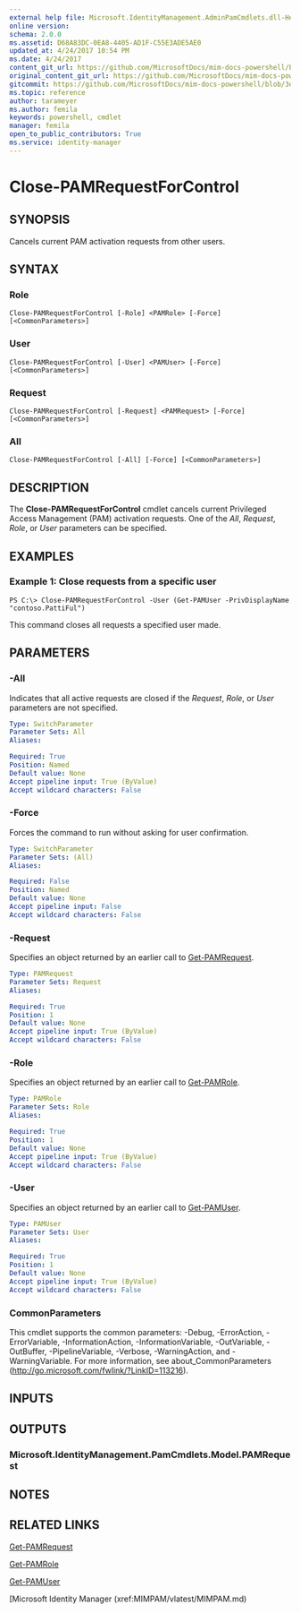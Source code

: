 ```yaml
---
external help file: Microsoft.IdentityManagement.AdminPamCmdlets.dll-Help.xml
online version: 
schema: 2.0.0
ms.assetid: D68A83DC-0EA8-4405-AD1F-C55E3ADE5AE0
updated_at: 4/24/2017 10:54 PM
ms.date: 4/24/2017
content_git_url: https://github.com/MicrosoftDocs/mim-docs-powershell/blob/live/mim-cmdlets/MIMPAM/vlatest/Close-PAMRequestForControl.md
original_content_git_url: https://github.com/MicrosoftDocs/mim-docs-powershell/blob/live/mim-cmdlets/MIMPAM/vlatest/Close-PAMRequestForControl.md
gitcommit: https://github.com/MicrosoftDocs/mim-docs-powershell/blob/3e9264276b5141f0a82bd9905d67bb4900c9c2b3/mim-cmdlets/MIMPAM/vlatest/Close-PAMRequestForControl.md
ms.topic: reference
author: tarameyer
ms.author: femila
keywords: powershell, cmdlet
manager: femila
open_to_public_contributors: True
ms.service: identity-manager
---
```


# Close-PAMRequestForControl

## SYNOPSIS
Cancels current PAM activation requests from other users.

## SYNTAX

### Role
```
Close-PAMRequestForControl [-Role] <PAMRole> [-Force] [<CommonParameters>]
```

### User
```
Close-PAMRequestForControl [-User] <PAMUser> [-Force] [<CommonParameters>]
```

### Request
```
Close-PAMRequestForControl [-Request] <PAMRequest> [-Force] [<CommonParameters>]
```

### All
```
Close-PAMRequestForControl [-All] [-Force] [<CommonParameters>]
```

## DESCRIPTION
The **Close-PAMRequestForControl** cmdlet cancels current Privileged Access Management (PAM) activation requests.
One of the *All*, *Request*, *Role*, or *User* parameters can be specified.

## EXAMPLES

### Example 1: Close requests from a specific user
```
PS C:\> Close-PAMRequestForControl -User (Get-PAMUser -PrivDisplayName "contoso.PattiFul")
```

This command closes all requests a specified user made.

## PARAMETERS

### -All
Indicates that all active requests are closed if the *Request*, *Role*, or *User* parameters are not specified.

```yaml
Type: SwitchParameter
Parameter Sets: All
Aliases: 

Required: True
Position: Named
Default value: None
Accept pipeline input: True (ByValue)
Accept wildcard characters: False
```

### -Force
Forces the command to run without asking for user confirmation.

```yaml
Type: SwitchParameter
Parameter Sets: (All)
Aliases: 

Required: False
Position: Named
Default value: None
Accept pipeline input: False
Accept wildcard characters: False
```

### -Request
Specifies an object returned by an earlier call to [Get-PAMRequest](./Get-PAMRequest.md).

```yaml
Type: PAMRequest
Parameter Sets: Request
Aliases: 

Required: True
Position: 1
Default value: None
Accept pipeline input: True (ByValue)
Accept wildcard characters: False
```

### -Role
Specifies an object returned by an earlier call to [Get-PAMRole](./Get-PAMRole.md).

```yaml
Type: PAMRole
Parameter Sets: Role
Aliases: 

Required: True
Position: 1
Default value: None
Accept pipeline input: True (ByValue)
Accept wildcard characters: False
```

### -User
Specifies an object returned by an earlier call to [Get-PAMUser](./Get-PAMUser.md).

```yaml
Type: PAMUser
Parameter Sets: User
Aliases: 

Required: True
Position: 1
Default value: None
Accept pipeline input: True (ByValue)
Accept wildcard characters: False
```

### CommonParameters
This cmdlet supports the common parameters: -Debug, -ErrorAction, -ErrorVariable, -InformationAction, -InformationVariable, -OutVariable, -OutBuffer, -PipelineVariable, -Verbose, -WarningAction, and -WarningVariable. For more information, see about_CommonParameters (http://go.microsoft.com/fwlink/?LinkID=113216).

## INPUTS

## OUTPUTS

### Microsoft.IdentityManagement.PamCmdlets.Model.PAMRequest

## NOTES

## RELATED LINKS

[Get-PAMRequest](xref:MIMPAM/vlatest/Get-PAMRequest.md)

[Get-PAMRole](xref:MIMPAM/vlatest/Get-PAMRole.md)

[Get-PAMUser](xref:MIMPAM/vlatest/Get-PAMUser.md)

[Microsoft Identity Manager (xref:MIMPAM/vlatest/MIMPAM.md)
